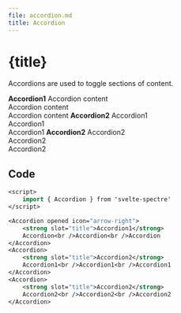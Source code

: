 ```yaml
---
file: accordion.md
title: Accordion
---
```


<script>
    import {Accordion, Grid, Col} from '$lib'
</script>

# {title}

Accordions are used to toggle sections of content.

<p>
    <Accordion opened icon="arrow-right">
        <strong slot="title">Accordion1</strong>
        Accordion content<br />Accordion content<br />Accordion content
    </Accordion>
    <Accordion>
        <strong slot="title">Accordion2</strong>
        Accordion1<br />Accordion1<br />Accordion1
    </Accordion>
    <Accordion>
        <strong slot="title">Accordion2</strong>
        Accordion2<br />Accordion2<br />Accordion2
    </Accordion>
</p>

## Code

```sv
<script>
    import { Accordion } from 'svelte-spectre'
</script>

<Accordion opened icon="arrow-right">
    <strong slot="title">Accordion1</strong>
    Accordion<br />Accordion<br />Accordion
</Accordion>
<Accordion>
    <strong slot="title">Accordion2</strong>
    Accordion1<br />Accordion1<br />Accordion1
</Accordion>
<Accordion>
    <strong slot="title">Accordion2</strong>
    Accordion2<br />Accordion2<br />Accordion2
</Accordion>
```
